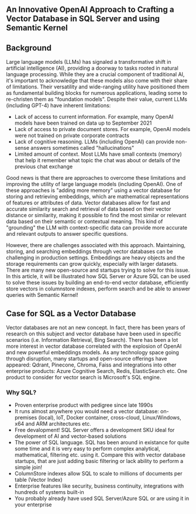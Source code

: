 ## An Innovative OpenAI Approach to Crafting a Vector Database in SQL Server and using Semantic Kernel

## Background

Large language models (LLMs) has signaled a transformative shift in artificial intelligence (AI), providing a doorway to tasks rooted in natural language processing. While they are a crucial component of traditional AI, it's important to acknowledge that these models also come with their share of limitations. Their versatility and wide-ranging utility have positioned them as fundamental building blocks for numerous applications, leading some to re-christen them as "foundation models". Despite their value, current LLMs (including GPT-4)
have inherent limitations:
* Lack of access to current information. For example, many OpenAI models have been trained on data up to September 2021  
* Lack of access to private document stores. For example, OpenAI models were not trained on private corporate contracts  
* Lack of cognitive reasoning. LLMs (including OpenAI) can provide non-sense answers sometimes called "hallucinations"  
* Limited amount of context. Most LLMs have small contexts (memory) that help it remember what topic the chat was about or details of the previous chat exchange   

Good news is that there are approaches to overcome these limitations and improving the utility of large language models (including OpenAI). One of these approaches is "adding more memory" using a vector database for storing and retrieving embeddings, which are mathematical representations of features or attributes of data. Vector databases allow for fast and accurate similarity search and retrieval of data based on their vector distance or similarity, making it possible to find the most similar or relevant data based on their semantic or contextual meaning. This kind of "grounding" the LLM with context-specific data can provide more accurate and relevant outputs to answer specific questions.

However, there are challenges associated with this approach. Maintaining, storing, and searching embeddings through vector databases can be challenging in production settings. Embeddings are heavy objects and the storage requirements can grow quickly, especially with larger datasets. There are many new open-source and startups trying to solve for this issue. In this article, it will be illustrated how SQL Server or Azure SQL can be used to solve these issues by building an end-to-end vector database, efficiently store vectors in columnstore indexes, perform search and be able to answer queries with Semantic Kernel!

## Case for SQL as a Vector Database

Vector databases are not an new concept. In fact, there has been years of research on this subject and vector database have been used in specific scenarios (i.e. Information Retrieval, Bing Search). There has been a lot more interest in vector database correlated with the explosion of OpenAI and new powerful embeddings models. As any technology space going through disruption, many startups and open-source offerings have appeared: Qdrant, Pinecone, Chroma, Faiss and integrations into other enterprise products: Azure Cognitive Search, Redis, ElasticSearch etc. One product to consider for vector search is Microsoft's SQL engine.

### Why SQL?
* Proven enterprise product with pedigree since late 1990s  
* It runs almost anywhere you would need a vector database: on-premises (local), IoT, Docker container, cross-cloud, Linux/Windows, x64 and ARM architectures etc.
* Free devalopment! SQL Server offers a development SKU ideal for development of AI and vector-based solutions  
* The power of SQL language. SQL has been around in existance for quite some time and it is very easy to perform complex analytical, mathematical, filtering etc. using it. Compare this with vector database startups, that are just adding basic filtering or lack ability to perform a simple join!  
* ColumnStore indexes allow SQL to scale to millions of documents per table (Vector Index)  
* Enterprise features like security, business continuity, integrations with hundreds of systems built-in  
* You probably already have used SQL Server/Azure SQL or are using it in your enterprise


